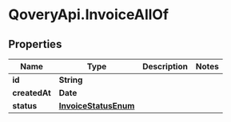 # QoveryApi.InvoiceAllOf

## Properties

Name | Type | Description | Notes
------------ | ------------- | ------------- | -------------
**id** | **String** |  | 
**createdAt** | **Date** |  | 
**status** | [**InvoiceStatusEnum**](InvoiceStatusEnum.md) |  | 


